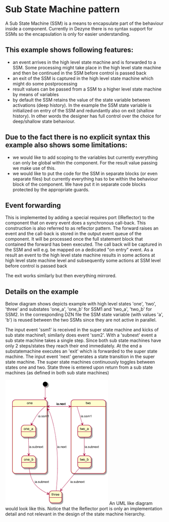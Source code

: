 # Sub State Machine pattern

A Sub State Machine (SSM) is a means to encapsulate part of the behaviour inside a component.
Currently in Dezyne there is no syntax support for SSMs so the encapsulation is only for easier understanding.

## This example shows following features:
* an event arrives in the high level state machine and is forwarded to a SSM. 
Some processing might take place in the high level state machine and then be continued in the SSM before control is passed back
* an exit of the SSM is captured in the high level state machine which might do some postprocessing
* result values can be passed from a SSM to a higher level state machine by means of variables
* by default the SSM retains the value of the state variable between activations (deep history). 
In the example the SSM state variable is initialized on entry of the SSM and redundantly also on exit (shallow history).
In other words the designer has full control over the choice for deep/shallow state behaviour.

## Due to the fact there is no explicit syntax this example also shows some limitations:
* we would like to add scoping to the variables but currently everything can only be global within the component.
For the result value passing we make use of this.
* we would like to put the code for the SSM in separate blocks (or even separate files) but currently everything has to be
within the behaviour block of the component. We have put it in separate code blocks protected by the appropriate guards.

## Event forwarding

This is implemented by adding a special requires port (IReflector) to the component that on every event does a synchronous call-back. This construction is also referred to as reflector pattern.
The forward raises an event and the call-back is stored in the output event queue of the component.
It will be processed once the full statement block that contained the forward has been executed.
The call back will be captured in the SSM and will e.g. be mapped on a dedicated "on entry" event.
As a result an event to the high level state machine results in some actions at high level state machine level and
subsequently some actions at SSM level before control is passed back

The exit works similarly but then everything mirrored.

## Details on the example

Below diagram shows depicts example with high level states 'one', 'two', 'three' and substates 'one_a', 'one_b' for SSM1 and 'two_a', 'two_b' for SSM2.
In the corresponding DZN file the SSM state variable (with values 'a', 'b') is reused between the two SSMs since they are not active in parallel.

The input event 'ssm1' is received in the super state machine and kicks of sub state machine1; similarly does event 'ssm2'. With a 'subnext' event a sub state machine takes a single step. Since both sub state machines have only 2 steps/states they reach their end immediately. At the end a substatemachine executes an 'exit' which is forwarded to the super state machine.
The input event 'next' generates a state transition in the super state machine. The super state machines continuously toggles between states one and two. State three is entered upon return from a sub state machines (as defined in both sub state machines)

![](images/ssm.png)
An UML like diagram would look like this. Notice that the Reflector port is only an implementation detail and not relevant in the design of the state machine hierarchy.
